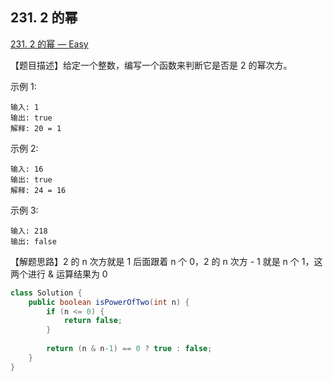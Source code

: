 ## 231. 2 的幂

[231. 2 的幂 — Easy](https://leetcode-cn.com/problems/power-of-two/)

【题目描述】给定一个整数，编写一个函数来判断它是否是 2 的幂次方。

示例 1:

```
输入: 1
输出: true
解释: 20 = 1
```


示例 2:

```
输入: 16
输出: true
解释: 24 = 16
```


示例 3:

```
输入: 218
输出: false
```

【解题思路】2 的 n 次方就是 1 后面跟着 n 个 0，2 的 n 次方 - 1 就是 n 个 1，这两个进行 & 运算结果为 0

```java
class Solution {
    public boolean isPowerOfTwo(int n) {
        if (n <= 0) {
            return false;
        }
        
        return (n & n-1) == 0 ? true : false;
    }
}
```

